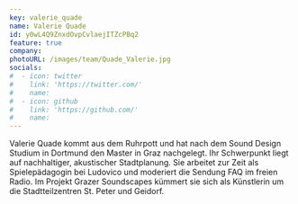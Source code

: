 ```yaml
---
key: valerie_quade
name: Valerie Quade
id: y0wL4Q9ZnxdOvpCvlaejITZcPBq2
feature: true
company: 
photoURL: /images/team/Quade_Valerie.jpg
socials:
#  - icon: twitter
#    link: 'https://twitter.com/'
#    name: 
#  - icon: github
#    link: 'https://github.com/'
#    name: 
---
```

Valerie Quade kommt aus dem Ruhrpott und hat nach dem Sound Design 
Studium in Dortmund den Master in Graz nachgelegt. Ihr Schwerpunkt liegt 
auf nachhaltiger, akustischer Stadtplanung. Sie arbeitet zur Zeit als 
Spielepädagogin bei Ludovico und moderiert die Sendung FAQ im freien 
Radio. Im Projekt Grazer Soundscapes kümmert sie sich als Künstlerin um 
die Stadtteilzentren St. Peter und Geidorf. 
